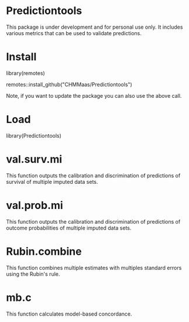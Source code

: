 # Predictiontools
This package is under development and for personal use only. It includes various metrics that can be used to validate predictions.

# Install
library(remotes)

remotes::install_github("CHMMaas/Predictiontools")

Note, if you want to update the package you can also use the above call.

# Load
library(Predictiontools)

# val.surv.mi
This function outputs the calibration and discrimination of predictions of survival of multiple imputed data sets.

# val.prob.mi
This function outputs the calibration and discrimination of predictions of outcome probabilities of multiple imputed data sets.

# Rubin.combine
This function combines multiple estimates with multiples standard errors using the Rubin's rule.

# mb.c
This function calculates model-based concordance.
